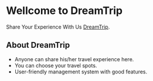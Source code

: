 # Wellcome to DreamTrip 

Share Your Experience With Us [DreamTrip](https://dream-trip-bbed1.web.app/).

## About DreamTrip

* Anyone can share his/her travel experience here.
* You can choose your travel spots.
* User-friendly management system with good features.
